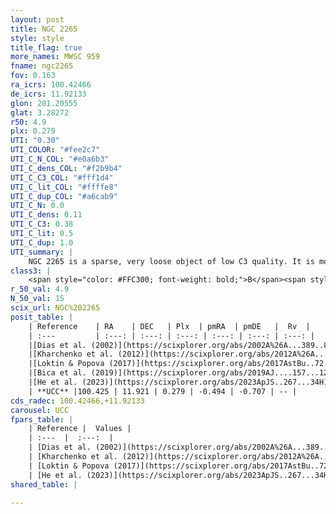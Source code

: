 ```yaml
---
layout: post
title: NGC 2265
style: style
title_flag: true
more_names: MWSC 959
fname: ngc2265
fov: 0.163
ra_icrs: 100.42466
de_icrs: 11.92133
glon: 201.20555
glat: 3.28272
r50: 4.9
plx: 0.279
UTI: "0.30"
UTI_COLOR: "#fee2c7"
UTI_C_N_COL: "#e0a6b3"
UTI_C_dens_COL: "#f2b9b4"
UTI_C_C3_COL: "#fff1d4"
UTI_C_lit_COL: "#ffffe8"
UTI_C_dup_COL: "#a6cab9"
UTI_C_N: 0.0
UTI_C_dens: 0.11
UTI_C_C3: 0.38
UTI_C_lit: 0.5
UTI_C_dup: 1.0
UTI_summary: |
    NGC 2265 is a sparse, very loose object of low C3 quality. It is moderately studied in the literature.<br><br><span style="color: #99180f; font-weight: bold;">Warning: </span>contains less than 25 stars with <i>P>0.5</i> estimated.
class3: |
    <span style="color: #FFC300; font-weight: bold;">B</span><span style="color: red; font-weight: bold;">C</span>
r_50_val: 4.9
N_50_val: 15
scix_url: NGC%202265
posit_table: |
    | Reference    | RA    | DEC   | Plx  | pmRA  | pmDE   |  Rv  |
    | :---         | :---: | :---: | :---: | :---: | :---: | :---: |
    |[Dias et al. (2002)](https://scixplorer.org/abs/2002A%26A...389..871D) | 100.421 | 11.905 | -- | 0.0 | -1.29 | -- |
    |[Kharchenko et al. (2012)](https://scixplorer.org/abs/2012A%26A...543A.156K) | 100.437 | 11.91 | -- | 0.46 | -3.26 | -- |
    |[Loktin & Popova (2017)](https://scixplorer.org/abs/2017AstBu..72..257L) | 100.425 | 11.906 | -- | 0.324 | -0.892 | -- |
    |[Bica et al. (2019)](https://scixplorer.org/abs/2019AJ....157...12B) | 100.347 | 11.941 | -- | -- | -- | -- |
    |[He et al. (2023)](https://scixplorer.org/abs/2023ApJS..267...34H) | 100.308 | 11.786 | 0.191 | -0.119 | -0.217 | 56.63 |
    | **UCC** |100.425 | 11.921 | 0.279 | -0.494 | -0.707 | -- | 
cds_radec: 100.42466,+11.92133
carousel: UCC
fpars_table: |
    | Reference |  Values |
    | :---  |  :---:  |
    | [Dias et al. (2002)](https://scixplorer.org/abs/2002A%26A...389..871D) | `E(B-V)=0.48, Dist=2160.0, Age=8.48` |
    | [Kharchenko et al. (2012)](https://scixplorer.org/abs/2012A%26A...543A.156K) | `e_bv=0.604, distance=2892, log_age=7.25` |
    | [Loktin & Popova (2017)](https://scixplorer.org/abs/2017AstBu..72..257L) | `E(B-V)=0.177, Dmod=12.582, logt=8.94` |
    | [He et al. (2023)](https://scixplorer.org/abs/2023ApJS..267...34H) | `A0=1.5, m-M=12.85, logA=8.7` |
shared_table: |
    
---
```

